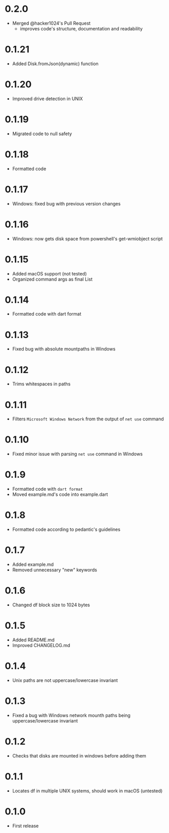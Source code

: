 # 0.2.0
- Merged @hacker1024's Pull Request
  - improves code's structure, documentation and readability

# 0.1.21
- Added Disk.fromJson(dynamic) function

# 0.1.20
- Improved drive detection in UNIX

# 0.1.19
- Migrated code to null safety

# 0.1.18
- Formatted code

# 0.1.17
- Windows: fixed bug with previous version changes

# 0.1.16
- Windows: now gets disk space from powershell's get-wmiobject script

# 0.1.15
- Added macOS support (not tested)
- Organized command args as final List<String>

# 0.1.14
- Formatted code with dart format

# 0.1.13
- Fixed bug with absolute mountpaths in Windows

# 0.1.12
- Trims whitespaces in paths

# 0.1.11
- Filters ``Microsoft Windows Network`` from the output of ``net use`` command

# 0.1.10
- Fixed minor issue with parsing ``net use`` command in Windows

# 0.1.9
- Formatted code with ``dart format``
- Moved example.md's code into example.dart

# 0.1.8
- Formatted code according to pedantic's guidelines

# 0.1.7
- Added example.md
- Removed unnecessary "new" keywords

# 0.1.6 

- Changed df block size to 1024 bytes

# 0.1.5

- Added README.md
- Improved CHANGELOG.md

# 0.1.4 

- Unix paths are not uppercase/lowercase invariant

# 0.1.3 

- Fixed a bug with Windows network mounth paths being uppercase/lowercase invariant

# 0.1.2 

- Checks that disks are mounted in windows before adding them

# 0.1.1 

- Locates df in multiple UNIX systems, should work in macOS (untested)

# 0.1.0

- First release 